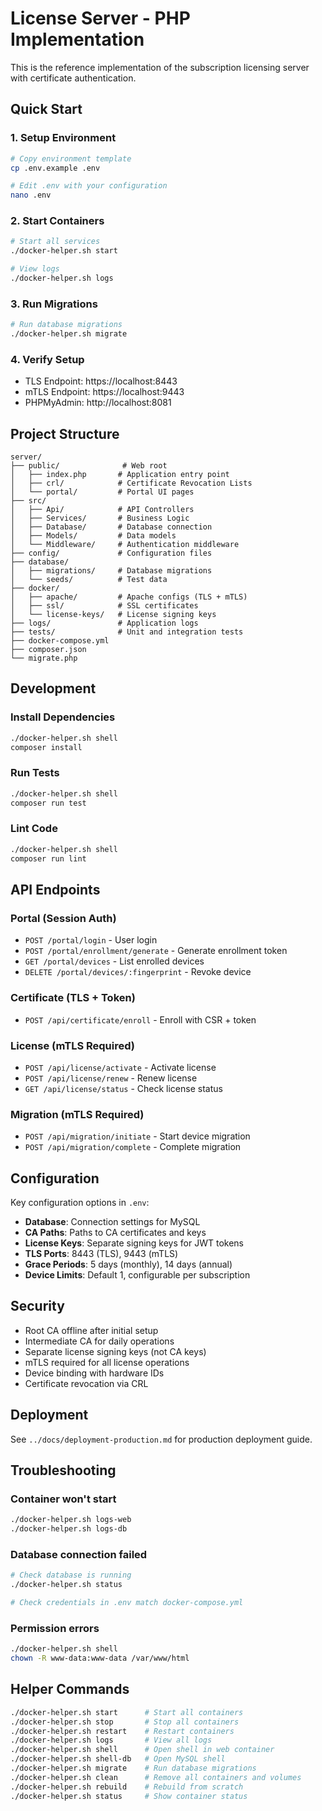 # License Server - PHP Implementation

This is the reference implementation of the subscription licensing server with certificate authentication.

## Quick Start

### 1. Setup Environment

```bash
# Copy environment template
cp .env.example .env

# Edit .env with your configuration
nano .env
```

### 2. Start Containers

```bash
# Start all services
./docker-helper.sh start

# View logs
./docker-helper.sh logs
```

### 3. Run Migrations

```bash
# Run database migrations
./docker-helper.sh migrate
```

### 4. Verify Setup

- TLS Endpoint: https://localhost:8443
- mTLS Endpoint: https://localhost:9443
- PHPMyAdmin: http://localhost:8081

## Project Structure

```
server/
├── public/              # Web root
│   ├── index.php       # Application entry point
│   ├── crl/            # Certificate Revocation Lists
│   └── portal/         # Portal UI pages
├── src/
│   ├── Api/            # API Controllers
│   ├── Services/       # Business Logic
│   ├── Database/       # Database connection
│   ├── Models/         # Data models
│   └── Middleware/     # Authentication middleware
├── config/             # Configuration files
├── database/
│   ├── migrations/     # Database migrations
│   └── seeds/          # Test data
├── docker/
│   ├── apache/         # Apache configs (TLS + mTLS)
│   ├── ssl/            # SSL certificates
│   └── license-keys/   # License signing keys
├── logs/               # Application logs
├── tests/              # Unit and integration tests
├── docker-compose.yml
├── composer.json
└── migrate.php
```

## Development

### Install Dependencies

```bash
./docker-helper.sh shell
composer install
```

### Run Tests

```bash
./docker-helper.sh shell
composer run test
```

### Lint Code

```bash
./docker-helper.sh shell
composer run lint
```

## API Endpoints

### Portal (Session Auth)
- `POST /portal/login` - User login
- `POST /portal/enrollment/generate` - Generate enrollment token
- `GET /portal/devices` - List enrolled devices
- `DELETE /portal/devices/:fingerprint` - Revoke device

### Certificate (TLS + Token)
- `POST /api/certificate/enroll` - Enroll with CSR + token

### License (mTLS Required)
- `POST /api/license/activate` - Activate license
- `POST /api/license/renew` - Renew license
- `GET /api/license/status` - Check license status

### Migration (mTLS Required)
- `POST /api/migration/initiate` - Start device migration
- `POST /api/migration/complete` - Complete migration

## Configuration

Key configuration options in `.env`:

- **Database**: Connection settings for MySQL
- **CA Paths**: Paths to CA certificates and keys
- **License Keys**: Separate signing keys for JWT tokens
- **TLS Ports**: 8443 (TLS), 9443 (mTLS)
- **Grace Periods**: 5 days (monthly), 14 days (annual)
- **Device Limits**: Default 1, configurable per subscription

## Security

- Root CA offline after initial setup
- Intermediate CA for daily operations
- Separate license signing keys (not CA keys)
- mTLS required for all license operations
- Device binding with hardware IDs
- Certificate revocation via CRL

## Deployment

See `../docs/deployment-production.md` for production deployment guide.

## Troubleshooting

### Container won't start
```bash
./docker-helper.sh logs-web
./docker-helper.sh logs-db
```

### Database connection failed
```bash
# Check database is running
./docker-helper.sh status

# Check credentials in .env match docker-compose.yml
```

### Permission errors
```bash
./docker-helper.sh shell
chown -R www-data:www-data /var/www/html
```

## Helper Commands

```bash
./docker-helper.sh start      # Start all containers
./docker-helper.sh stop       # Stop all containers
./docker-helper.sh restart    # Restart containers
./docker-helper.sh logs       # View all logs
./docker-helper.sh shell      # Open shell in web container
./docker-helper.sh shell-db   # Open MySQL shell
./docker-helper.sh migrate    # Run database migrations
./docker-helper.sh clean      # Remove all containers and volumes
./docker-helper.sh rebuild    # Rebuild from scratch
./docker-helper.sh status     # Show container status
```